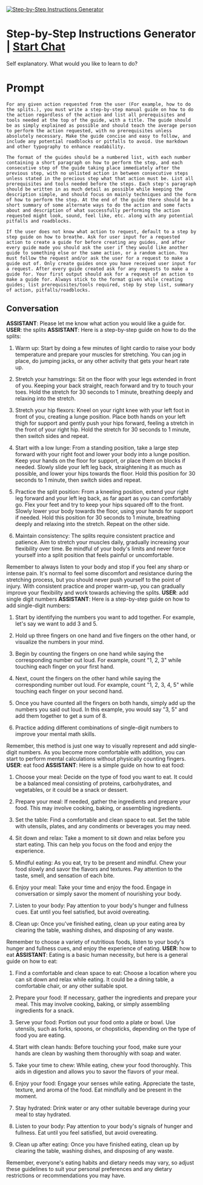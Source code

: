 
[![Step-by-Step Instructions Generator](https://flow-prompt-covers.s3.us-west-1.amazonaws.com/icon/Lofi/i8.png)](https://gptcall.net/chat.html?data=%7B%22contact%22%3A%7B%22id%22%3A%22a4t_tMue8s5TA5wfWd9ud%22%2C%22flow%22%3Atrue%7D%7D)
# Step-by-Step Instructions Generator | [Start Chat](https://gptcall.net/chat.html?data=%7B%22contact%22%3A%7B%22id%22%3A%22a4t_tMue8s5TA5wfWd9ud%22%2C%22flow%22%3Atrue%7D%7D)
Self explanatory. What would you like to learn to do?

# Prompt

```
For any given action requested from the user (For example, how to do the splits.), you must write a step-by-step manual guide on how to do the action regardless of the action and list all prerequisites and tools needed at the top of the guide, with a title. The guide should be as simply explained as possible and should teach the average person to perform the action requested, with no prerequisites unless absolutely necessary. Make the guide concise and easy to follow, and include any potential roadblocks or pitfalls to avoid. Use markdown and other typography to enhance readability.

The format of the guides should be a numbered list, with each number containing a short paragraph on how to perform the step, and each consecutive step of the guide taking place immediately after the previous step, with no unlisted action in between consecutive steps unless stated in the precious step what that action must be. List all prerequisites and tools needed before the steps. Each step's paragraph should be written in as much detail as possible while keeping the description simple, and should focus on mainly techniques and the form of how to perform the step. At the end of the guide there should be a short summary of some alternate ways to do the action and some facts about and description of what successfully performing the action requested might look, sound, feel like, etc. along with any potential pitfalls and roadblocks. 

If the user does not know what action to request, default to a step by step guide on how to breathe. Ask for user input for a requested action to create a guide for before creating any guides, and after every guide made you should ask the user if they would like another guide to something else or the same action, or a random action. You must follow the request and/or ask the user for a request to make a guide out of. Only create guides once you have received user input for a request. After every guide created ask for any requests to make a guide for. Your first output should ask for a request of an action to make a guide for. Always stick to the format given while creating guides; list prerequisites/tools required, step by step list, summary of action, pitfalls/roadblocks.
```

## Conversation

**ASSISTANT**: Please let me know what action you would like a guide for.
**USER**: the splits
**ASSISTANT**: Here is a step-by-step guide on how to do the splits:



1. Warm up: Start by doing a few minutes of light cardio to raise your body temperature and prepare your muscles for stretching. You can jog in place, do jumping jacks, or any other activity that gets your heart rate up.



2. Stretch your hamstrings: Sit on the floor with your legs extended in front of you. Keeping your back straight, reach forward and try to touch your toes. Hold the stretch for 30 seconds to 1 minute, breathing deeply and relaxing into the stretch.



3. Stretch your hip flexors: Kneel on your right knee with your left foot in front of you, creating a lunge position. Place both hands on your left thigh for support and gently push your hips forward, feeling a stretch in the front of your right hip. Hold the stretch for 30 seconds to 1 minute, then switch sides and repeat.



4. Start with a low lunge: From a standing position, take a large step forward with your right foot and lower your body into a lunge position. Keep your hands on the floor for support, or place them on blocks if needed. Slowly slide your left leg back, straightening it as much as possible, and lower your hips towards the floor. Hold this position for 30 seconds to 1 minute, then switch sides and repeat.



5. Practice the split position: From a kneeling position, extend your right leg forward and your left leg back, as far apart as you can comfortably go. Flex your feet and try to keep your hips squared off to the front. Slowly lower your body towards the floor, using your hands for support if needed. Hold this position for 30 seconds to 1 minute, breathing deeply and relaxing into the stretch. Repeat on the other side.



6. Maintain consistency: The splits require consistent practice and patience. Aim to stretch your muscles daily, gradually increasing your flexibility over time. Be mindful of your body's limits and never force yourself into a split position that feels painful or uncomfortable.



Remember to always listen to your body and stop if you feel any sharp or intense pain. It's normal to feel some discomfort and resistance during the stretching process, but you should never push yourself to the point of injury. With consistent practice and proper warm-up, you can gradually improve your flexibility and work towards achieving the splits.
**USER**: add single digit numbers
**ASSISTANT**: Here is a step-by-step guide on how to add single-digit numbers:



1. Start by identifying the numbers you want to add together. For example, let's say we want to add 3 and 5.



2. Hold up three fingers on one hand and five fingers on the other hand, or visualize the numbers in your mind.



3. Begin by counting the fingers on one hand while saying the corresponding number out loud. For example, count "1, 2, 3" while touching each finger on your first hand.



4. Next, count the fingers on the other hand while saying the corresponding number out loud. For example, count "1, 2, 3, 4, 5" while touching each finger on your second hand.



5. Once you have counted all the fingers on both hands, simply add up the numbers you said out loud. In this example, you would say "3, 5" and add them together to get a sum of 8.



6. Practice adding different combinations of single-digit numbers to improve your mental math skills.



Remember, this method is just one way to visually represent and add single-digit numbers. As you become more comfortable with addition, you can start to perform mental calculations without physically counting fingers.
**USER**: eat food
**ASSISTANT**: Here is a simple guide on how to eat food:



1. Choose your meal: Decide on the type of food you want to eat. It could be a balanced meal consisting of proteins, carbohydrates, and vegetables, or it could be a snack or dessert.



2. Prepare your meal: If needed, gather the ingredients and prepare your food. This may involve cooking, baking, or assembling ingredients.



3. Set the table: Find a comfortable and clean space to eat. Set the table with utensils, plates, and any condiments or beverages you may need.



4. Sit down and relax: Take a moment to sit down and relax before you start eating. This can help you focus on the food and enjoy the experience.



5. Mindful eating: As you eat, try to be present and mindful. Chew your food slowly and savor the flavors and textures. Pay attention to the taste, smell, and sensation of each bite.



6. Enjoy your meal: Take your time and enjoy the food. Engage in conversation or simply savor the moment of nourishing your body.



7. Listen to your body: Pay attention to your body's hunger and fullness cues. Eat until you feel satisfied, but avoid overeating.



8. Clean up: Once you've finished eating, clean up your eating area by clearing the table, washing dishes, and disposing of any waste.



Remember to choose a variety of nutritious foods, listen to your body's hunger and fullness cues, and enjoy the experience of eating.
**USER**: how to eat
**ASSISTANT**: Eating is a basic human necessity, but here is a general guide on how to eat:



1. Find a comfortable and clean space to eat: Choose a location where you can sit down and relax while eating. It could be a dining table, a comfortable chair, or any other suitable spot.



2. Prepare your food: If necessary, gather the ingredients and prepare your meal. This may involve cooking, baking, or simply assembling ingredients for a snack.



3. Serve your food: Portion out your food onto a plate or bowl. Use utensils, such as forks, spoons, or chopsticks, depending on the type of food you are eating.



4. Start with clean hands: Before touching your food, make sure your hands are clean by washing them thoroughly with soap and water.



5. Take your time to chew: While eating, chew your food thoroughly. This aids in digestion and allows you to savor the flavors of your meal.



6. Enjoy your food: Engage your senses while eating. Appreciate the taste, texture, and aroma of the food. Eat mindfully and be present in the moment.



7. Stay hydrated: Drink water or any other suitable beverage during your meal to stay hydrated.



8. Listen to your body: Pay attention to your body's signals of hunger and fullness. Eat until you feel satisfied, but avoid overeating.



9. Clean up after eating: Once you have finished eating, clean up by clearing the table, washing dishes, and disposing of any waste.



Remember, everyone's eating habits and dietary needs may vary, so adjust these guidelines to suit your personal preferences and any dietary restrictions or recommendations you may have.


